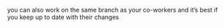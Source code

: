 you can also work on the same branch as your co-workers and it’s best if you keep up to date with their changes
